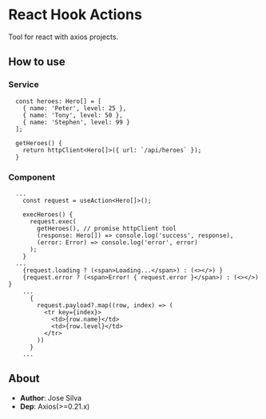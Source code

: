 # React Hook Actions
Tool for react with axios projects.

## How to use

### Service
```
  const heroes: Hero[] = [
    { name: 'Peter', level: 25 },
    { name: 'Tony', level: 50 },
    { name: 'Stephen', level: 99 }
  ];

  getHeroes() {
    return httpClient<Hero[]>({ url: `/api/heroes` });
  }
```

### Component
```
  ...
    const request = useAction<Hero[]>();

    execHeroes() {
      request.exec(
        getHeroes(), // promise httpClient tool
        (response: Hero[]) => console.log('success', response),
        (error: Error) => console.log('error', error)
      );
    }
  ...
    {request.loading ? (<span>Loading...</span>) : (<></>) }
    {request.error ? (<span>Error! { request.error }</span>) : (<></>) }
    ...
      {
        request.payload?.map((row, index) => (
          <tr key={index}>
            <td>{row.name}</td>
            <td>{row.level}</td>
          </tr>
        ))
      }
    ...
```

## About
- **Author**: Jose Silva
- **Dep**: Axios(>=0.21.x)
